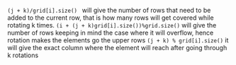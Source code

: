 `(j + k)/grid[i].size() ` will give the number of rows that need to be added to the current row, that is how many rows will get covered while rotating k times.
​
`(i + (j + k)grid[i].size())%grid.size()` will give the number of rows keeping in mind the case where it will overflow, hence rotation makes the elements go the upper rows
​
`(j + k) % grid[i].size()` it will give the exact column where the element will reach after going through k rotations